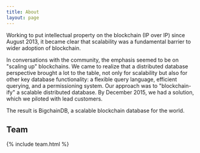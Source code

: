 ```yaml
---
title: About
layout: page
---
```

Working to put intellectual property on the blockchain (IP over IP) since August 2013, it became clear that scalability was a fundamental barrier to wider adoption of blockchain.

In conversations with the community, the emphasis seemed to be on "scaling up" blockchains. We came to realize that a distributed database perspective brought a lot to the table, not only for scalability but also for other key database functionality: a flexible query language, efficient querying, and a permissioning system. Our approach was to "blockchain-ify" a scalable distributed database. By December 2015, we had a solution, which we piloted with lead customers.

The result is BigchainDB, a scalable blockchain database for the world.

## Team
 
 {% include team.html %}